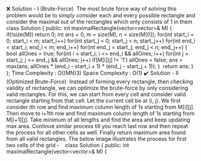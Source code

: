 ❌ Solution - I (Brute-Force)
​
The most brute force way of solving this problem would be to simply consider each and every possible rectangle and consider the maximal out of the rectangles which only consists of 1 in them
​
class Solution {
public:
int maximalRectangle(vector<vector<char>>& M) {
if(!size(M)) return 0;
int ans = 0, m = size(M), n = size(M[0]);
for(int start_i = 0; start_i < m; start_i++)
for(int start_j = 0; start_j < n; start_j++)
for(int end_i = start_i; end_i < m; end_i++)
for(int end_j = start_j; end_j < n; end_j++) {
bool allOnes = true;
for(int i = start_i; i <= end_i && allOnes; i++)
for(int j = start_j; j <= end_j && allOnes; j++)
if(M[i][j] != '1') allOnes = false;
ans = max(ans, allOnes * (end_i - start_i + 1) * (end_j - start_j + 1));
}
​
return ans;
}
};
Time Complexity : O((MN)3)
Space Complexity : O(1)
​
✔️ Solution - II (Optimized Brute-Force)
​
Instead of forming every rectangle, then checking validity of rectangle, we can optimize the brute-force by only considering valid rectangles. For this, we can start from every cell and consider valid rectangle starting from that cell.
​
Let the current cell be at (i, j).
We first consider ith row and find maximum column length of 1s starting from M[i][j].
Then move to i+1th row and find maximum column length of 1s starting from M[i+1][j]. Take minimum of all lengths and find the area and keep updating max area.
Continue similar process till you reach last row and then repeat the process for all other cells as well.
Finally return maximum area found from all valid rectangles.
The below image illustrates the process for first two cells of the grid -
​
​
​
class Solution {
public:
int maximalRectangle(vector<vector<char>>& M) {